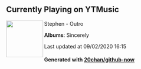 ## Currently Playing on YTMusic

[<img align="left" width="100" src="https://lh3.googleusercontent.com/meMq0NRNEUnR2bXYpAKXG0TGn3sgjWQs-UWqltsL2sEr6T_kI8xAeOY0leE6fo4XmLu3tMQXEmfXTMUQ">](https://music.youtube.com/channel/UC-pWHpBjdGG69N9mM2auIAA)

Stephen - Outro

**Albums**: Sincerely

Last updated at 09/02/2020 16:15

#### Generated with [20chan/github-now](https://github.com/20chan/github-now)


<!--
**20chan/20chan** is a ✨ _special_ ✨ repository because its `README.md` (this file) appears on your GitHub profile.

Here are some ideas to get you started:

- 🔭 I’m currently working on ...
- 🌱 I’m currently learning ...
- 👯 I’m looking to collaborate on ...
- 🤔 I’m looking for help with ...
- 💬 Ask me about ...
- 📫 How to reach me: ...
- 😄 Pronouns: ...
- ⚡ Fun fact: ...
-->
